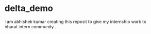 # delta_demo
i am abhishek kumar creating this reposit to give my internship work to bharat intern community .
